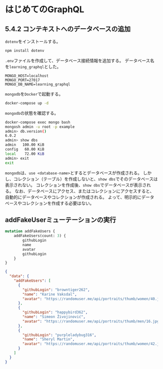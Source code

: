 # はじめてのGraphQL

## 5.4.2 コンテキストへのデータベースの追加

`dotenv`をインストールする。

```bash
npm install dotenv
```

`.env`ファイルを作成して、データベース接続情報を追加する。
データベース名を`learning_graphql`とした。

```.env
MONGO_HOST=localhost
MONGO_PORT=27017
MONGO_DB_NAME=learning_graphql
```

`mongodb`を`Docker`で起動する。

```bash
docker-compose up -d
```

`mongodb`の状態を確認する。

```bash
docker-compose exec mongo bash
mongosh admin -u root -p example
admin> db.version()
6.0.2
admin> show dbs
admin   100.00 KiB
config   60.00 KiB
local    72.00 KiB
admin> exit
exit
```

`mongodb`は、`use <database-name>`とするとデータベースが作成される。
しかし、コレクション（テーブル）を作成しないと、`show dbs`でそのデータベースは表示されない。
コレクションを作成後、`show dbs`でデータベースが表示される。
なお、データベースにアクセス、またはコレクションにアクセスすると、自動的にデータベースやコレクションが作成される。
よって、明示的にデータベースやコレクションを作成する必要はない。

## addFakeUserミューテーションの実行

```graphql
mutation addFakeUsers {
    addFakeUsers(count: 3) {
        githubLogin
        name
        avatar
        githubLogin
    }
}
```

```json
{
  "data": {
    "addFakeUsers": [
      {
        "githubLogin": "browntiger262",
        "name": "Karine Vaksdal",
        "avatar": "https://randomuser.me/api/portraits/thumb/women/40.jpg"
      },
      {
        "githubLogin": "happybird362",
        "name": "Simeon Živojinović",
        "avatar": "https://randomuser.me/api/portraits/thumb/men/16.jpg"
      },
      {
        "githubLogin": "purpleladybug316",
        "name": "Sheryl Martin",
        "avatar": "https://randomuser.me/api/portraits/thumb/women/42.jpg"
      }
    ]
  }
}
```
